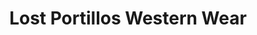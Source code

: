 ---
title: "Lost Portillos Western Wear"
url: /milwaukee/lost-portillos-western-wear/
shop: clothes
---